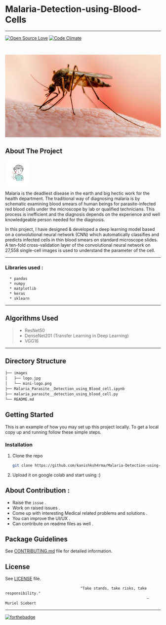 #  Malaria-Detection-using-Blood-Cells 
---
[![Open Source Love](https://badges.frapsoft.com/os/v3/open-source.svg?v=102)](https://github.com/kanishksh4rma/Coronavirus_Detection_using_Chest_X_ray)
[![Code Climate](https://codeclimate.com/github/boennemann/badges.svg)](https://github.com/kanishksh4rma/Coronavirus_Detection_using_Chest_X_ray)

<!-- PROJECT LOGO -->
<br />
<p align="center">
  <a href="https://github.com/kanishksh4rma/Brain_Tumour_detection_using_MRI_Scans">
    <img src="images/logo.jpg" alt="Logo" >
  </a>
  <!-- INTRODUCTION -->

<!-- ABOUT THE PROJECT -->

## About The Project
<a href="https://github.com/kanishksh4rma/Brain_Tumour_detection_using_MRI_Scans">
    <img src="images/mini-logo.png" width="80" height="80">
  </a>

Malaria is the deadliest disease in the earth and big hectic work for the health department. The traditional way of diagnosing malaria is by schematic examining blood smears of human beings for parasite-infected red blood cells under the microscope by lab or qualified technicians. This process is inefficient and the diagnosis depends on the experience and well knowledgeable person needed for the diagnosis. 

In this project, I have designed & developed a deep learning model based on a convolutional neural network (CNN) which automatically classifies and predicts infected cells in thin blood smears on standard microscope slides. A ten-fold cross-validation layer of the convolutional neural network on 27,558 single-cell images is used to understand the parameter of the cell.

---

### Libraries used : 

```
  * pandas
  * numpy
  * matplotlib
  * keras
  * sklearn
```
---

## Algorithms Used

> * ResNet50
> * DenseNet201 (Transfer Learning in Deep Learning)
> * VGG16

---
## Directory Structure

```sh
├── images
│   ├── logo.jpg
│   └── mini-logo.png
├── Malaria_Parasite__Detection_using_Blood_cell.ipynb
├── malaria_parasite__detection_using_blood_cell.py
└── README.md

```
<!-- GETTING STARTED -->
## Getting Started

This is an example of how you may set up this project locally.
To get a local copy up and running follow these simple steps.

### Installation

1. Clone the repo
   ```sh
   git clone https://github.com/kanishksh4rma/Malaria-Detection-using-Blood-Cells.git
   ```
2. Upload it on google colab and start using :)

## About Contribution :
* Raise the `issue` .
* Work on raised issues .
* Come up with interesting Medical related problems and solutions .
* You can improve the UI/UX .
* Can contribute on readme files as well .

## Package Guidelines

See [CONTRIBUTING.md](CONTRIBUTING.md) file for detailed information.

## License

See [LICENSE](LICENSE) file.


                                      "Take stands, take risks, take responsibility."
                                                                    — Muriel Siebert

---

[![forthebadge](https://forthebadge.com/images/badges/built-with-love.svg)](https://github.com/kanishksh4rma/Malaria-Detection-using-Blood-Cells)

